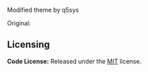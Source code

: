 Modified theme by q5sys


Original:
## Licensing
**Code License:** Released under the [MIT](https://github.com/themefisher/infinity-hugo/blob/master/LICENSE) license.
